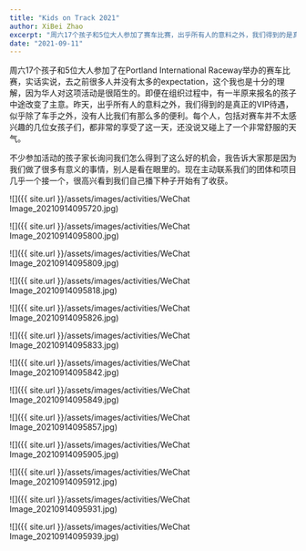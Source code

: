 ```yaml
---
title: "Kids on Track 2021"
author: XiBei Zhao
excerpt: "周六17个孩子和5位大人参加了赛车比赛，出乎所有人的意料之外，我们得到的是真正的VIP待遇，似乎除了车手之外，没有人比我们有那么多的便利。每个人，包括对赛车并不太感兴趣的几位女孩子们，都非常的享受了这一天。不少参加活动的孩子家长问我们怎么得到了这么好的机会，我告诉大家那是因为我们做了很多有意义的事情，别人是看在眼里的。现在主动联系我们的团体和项目几乎一个接一个，很高兴看到我们自己播下种子开始有了收获。"
date: "2021-09-11"
---
```


周六17个孩子和5位大人参加了在Portland International Raceway举办的赛车比赛，实话实说，去之前很多人并没有太多的expectation，这个我也是十分的理解，因为华人对这项活动是很陌生的。即便在组织过程中，有一半原来报名的孩子中途改变了主意。昨天，出乎所有人的意料之外，我们得到的是真正的VIP待遇，似乎除了车手之外，没有人比我们有那么多的便利。每个人，包括对赛车并不太感兴趣的几位女孩子们，都非常的享受了这一天，还没说又碰上了一个非常舒服的天气。

不少参加活动的孩子家长询问我们怎么得到了这么好的机会，我告诉大家那是因为我们做了很多有意义的事情，别人是看在眼里的。现在主动联系我们的团体和项目几乎一个接一个，很高兴看到我们自己播下种子开始有了收获。

![]({{ site.url }}/assets/images/activities/WeChat Image_20210914095720.jpg)

![]({{ site.url }}/assets/images/activities/WeChat Image_20210914095800.jpg)

![]({{ site.url }}/assets/images/activities/WeChat Image_20210914095809.jpg)

![]({{ site.url }}/assets/images/activities/WeChat Image_20210914095818.jpg)

![]({{ site.url }}/assets/images/activities/WeChat Image_20210914095826.jpg)

![]({{ site.url }}/assets/images/activities/WeChat Image_20210914095833.jpg)

![]({{ site.url }}/assets/images/activities/WeChat Image_20210914095842.jpg)

![]({{ site.url }}/assets/images/activities/WeChat Image_20210914095849.jpg)

![]({{ site.url }}/assets/images/activities/WeChat Image_20210914095857.jpg)

![]({{ site.url }}/assets/images/activities/WeChat Image_20210914095905.jpg)

![]({{ site.url }}/assets/images/activities/WeChat Image_20210914095912.jpg)

![]({{ site.url }}/assets/images/activities/WeChat Image_20210914095931.jpg)

![]({{ site.url }}/assets/images/activities/WeChat Image_20210914095939.jpg)
